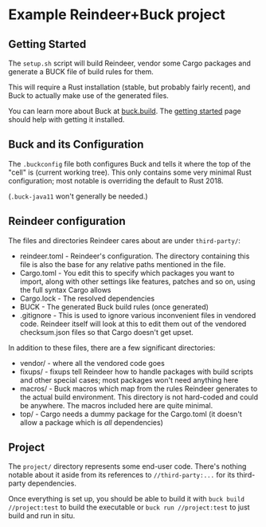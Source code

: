 # Example Reindeer+Buck project

## Getting Started

The `setup.sh` script will build Reindeer, vendor some Cargo packages and generate a BUCK file of build rules
for them.

This will require a Rust installation (stable, but probably fairly recent), and Buck to actually make use of
the generated files.

You can learn more about Buck at [buck.build](https://buck.build). The [getting started](https://buck.build/setup/getting_started.html)
page should help with getting it installed.

## Buck and its Configuration

The `.buckconfig` file both configures Buck and tells it where the top of the "cell" is (current working tree).
This only contains some very minimal Rust configuration; most notable is overriding the default to Rust 2018.

(`.buck-java11` won't generally be needed.)

## Reindeer configuration

The files and directories Reindeer cares about are under `third-party/`:

- reindeer.toml - Reindeer's configuration. The directory containing this file is also the base
  for any relative paths mentioned in the file.
- Cargo.toml - You edit this to specify which packages you want to import, along with other settings
  like features, patches and so on, using the full syntax Cargo allows
- Cargo.lock - The resolved dependencies
- BUCK - The generated Buck build rules (once generated)
- .gitignore - This is used to ignore various inconvenient files in vendored code. Reindeer itself will
  look at this to edit them out of the vendored checksum.json files so that Cargo doesn't get upset.

In addition to these files, there are a few significant directories:
- vendor/ - where all the vendored code goes
- fixups/ - fixups tell Reindeer how to handle packages with build scripts and other special cases; most
  packages won't need anything here
- macros/ - Buck macros which map from the rules Reindeer generates to the actual build environment.
  This directory is not hard-coded and could be anywhere. The macros included here are quite minimal.
- top/ - Cargo needs a dummy package for the Cargo.toml (it doesn't allow a package which is *all* dependencies)

## Project

The `project/` directory represents some end-user code. There's nothing notable about it aside from its references
to `//third-party:...` for its third-party dependencies.

Once everything is set up, you should be able to build it with `buck build //project:test` to build the executable
or `buck run //project:test` to just build and run in situ.
